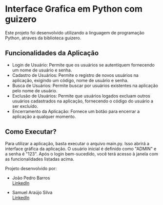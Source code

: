 # Interface Grafica em Python com guizero

Este projeto foi desenvolvido utilizando a linguagem de programação Python, atraves da biblioteca guizero. 

## Funcionalidades da Aplicação

- Login de Usuário: Permite que os usuários se autentiquem fornecendo um nome de usuário e senha.
- Cadastro de Usuários: Permite o registro de novos usuários na aplicação, exigindo um código, nome de usuário e senha.
- Busca de Usuários: Permite buscar por usuários existentes na aplicação pelo nome de usuário.
- Exclusão de Usuários: Permite que usuários logados excluam outros usuários cadastrados na aplicação, fornecendo o código do usuário a ser excluído.
- Encerramento da Aplicação: Fornece um botão para encerrar a aplicação a qualquer momento.

## Como Executar?

Para utilizar a aplicação, basta executar o arquivo main.py. Isso abrirá a interface gráfica da aplicação. O usuário inicial é definido como "ADMIN" e a senha é "123". Após o login bem-sucedido, você terá acesso à janela com as funcionalidades listadas acima.

Projeto desenvolvido por:
- João Pedro Barros  
  [LinkedIn](https://www.linkedin.com/in/joao-pedro-barros2/)

- Samuel Araújo Silva  
  [LinkedIn](https://www.linkedin.com/in/samuel-ara%C3%BAjo-56736a280/)
